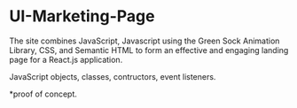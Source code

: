 # UI-Marketing-Page

The site combines JavaScript, Javascript using the Green Sock Animation Library, CSS, and Semantic HTML to form an effective and engaging landing page for a React.js application.

JavaScript objects, classes, contructors, event listeners.

*proof of concept.

 

